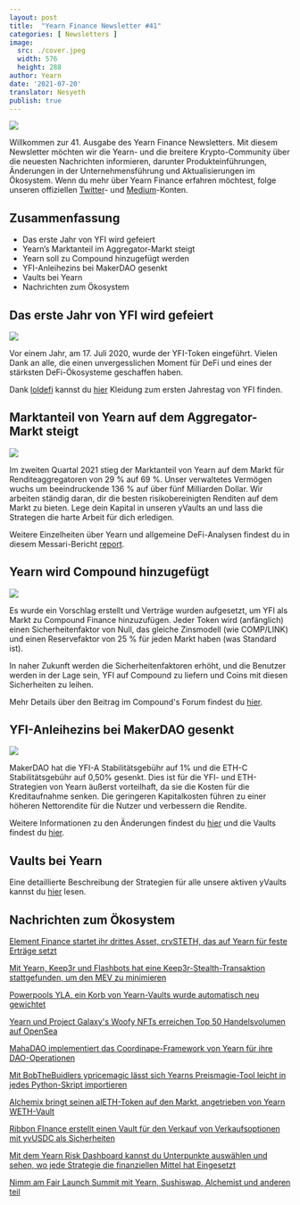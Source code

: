 ```yaml
---
layout: post
title:  "Yearn Finance Newsletter #41"
categories: [ Newsletters ]
image:
  src: ./cover.jpeg
  width: 576
  height: 288
author: Yearn
date: '2021-07-20'
translator: Nesyeth
publish: true
---
```


![](/_posts/_newsletters/Yearn-Finance-Newsletter-41/image1.jpg)


Willkommen zur 41. Ausgabe des Yearn Finance Newsletters. Mit diesem Newsletter möchten wir die Yearn- und die breitere Krypto-Community über die neuesten Nachrichten informieren, darunter Produkteinführungen, Änderungen in der Unternehmensführung und Aktualisierungen im Ökosystem. Wenn du mehr über Yearn Finance erfahren möchtest, folge unseren offiziellen [Twitter](https://twitter.com/iearnfinance)- und [Medium](https://medium.com/iearn)-Konten.

## Zusammenfassung

- Das erste Jahr von YFI wird gefeiert
- Yearn’s Marktanteil im Aggregator-Markt steigt
- Yearn soll zu Compound hinzugefügt werden
- YFI-Anleihezins bei MakerDAO gesenkt
- Vaults bei Yearn
- Nachrichten zum Ökosystem

## Das erste Jahr von YFI wird gefeiert

![](/_posts/_newsletters/Yearn-Finance-Newsletter-41/image5.jpg)

Vor einem Jahr, am 17. Juli 2020, wurde der YFI-Token eingeführt. Vielen Dank an alle, die einen unvergesslichen Moment für DeFi und eines der stärksten DeFi-Ökosysteme geschaffen haben.

Dank [loldefi](https://twitter.com/loldefi) kannst du [hier](https://ymerch.finance/) Kleidung zum ersten Jahrestag von YFI finden.

## Marktanteil von Yearn auf dem Aggregator-Markt steigt

![](/_posts/_newsletters/Yearn-Finance-Newsletter-41/image4.jpg)

Im zweiten Quartal 2021 stieg der Marktanteil von Yearn auf dem Markt für Renditeaggregatoren von 29 % auf 69 %. Unser verwaltetes Vermögen wuchs um beeindruckende 136 % auf über fünf Milliarden Dollar. Wir arbeiten ständig daran, dir die besten risikobereinigten Renditen auf dem Markt zu bieten. Lege dein Kapital in unseren yVaults an und lass die Strategen die harte Arbeit für dich erledigen.

Weitere Einzelheiten über Yearn und allgemeine DeFi-Analysen findest du in diesem Messari-Bericht [report](https://messari.io/article/q2-21-defi-review?utm_source=ryanwatkins_&utm_medium=tweet&utm_campaign=q2-21-defi-review).

## Yearn wird Compound hinzugefügt 

![](/_posts/_newsletters/Yearn-Finance-Newsletter-41/image3.jpg)

Es wurde ein Vorschlag erstellt und Verträge wurden aufgesetzt, um YFI als Markt zu Compound Finance hinzuzufügen. Jeder Token wird (anfänglich) einen Sicherheitenfaktor von Null, das gleiche Zinsmodell (wie COMP/LINK) und einen Reservefaktor von 25 % für jeden Markt haben (was Standard ist).

In naher Zukunft werden die Sicherheitenfaktoren erhöht, und die Benutzer werden in der Lage sein, YFI auf Compound zu liefern und Coins mit diesen Sicherheiten zu leihen.

Mehr Details über den Beitrag im Compound's Forum findest du [hier](https://www.comp.xyz/t/add-markets-mkr-aave-sushi-yfi/1977).

## YFI-Anleihezins bei MakerDAO gesenkt

![](/_posts/_newsletters/Yearn-Finance-Newsletter-41/image2.jpg)

MakerDAO hat die YFI-A Stabilitätsgebühr auf 1% und die ETH-C Stabilitätsgebühr auf 0,50% gesenkt. Dies ist für die YFI- und ETH-Strategien von Yearn äußerst vorteilhaft, da sie die Kosten für die Kreditaufnahme senken. Die geringeren Kapitalkosten führen zu einer höheren Nettorendite für die Nutzer und verbessern die Rendite.

Weitere Informationen zu den Änderungen findest du [hier](https://forum.makerdao.com/t/maker-relay-ep-53/9305) und die Vaults findest du [hier](https://yearn.finance/vaults).

## Vaults bei Yearn

Eine detaillierte Beschreibung der Strategien für alle unsere aktiven yVaults kannst du [hier](https://medium.com/yearn-state-of-the-vaults/the-vaults-at-yearn-9237905ffed3) lesen.

## Nachrichten zum Ökosystem 

[Element Finance startet ihr drittes Asset, crvSTETH, das auf Yearn für feste Erträge setzt](https://twitter.com/element_fi/status/1414990472569831427)

[Mit Yearn, Keep3r und Flashbots hat eine Keep3r-Stealth-Transaktion stattgefunden, um den MEV zu minimieren](https://twitter.com/lbertenasco/status/1415016369771491330)

[Powerpools YLA, ein Korb von Yearn-Vaults wurde automatisch neu gewichtet](https://twitter.com/powerpoolcvp/status/1414682829359812615)

[Yearn und Project Galaxy's Woofy NFTs erreichen Top 50 Handelsvolumen auf OpenSea](https://twitter.com/ProjectGalaxyHQ/status/1414868634862710789)

[MahaDAO implementiert das Coordinape-Framework von Yearn für ihre DAO-Operationen](https://twitter.com/TheMahaDAO/status/1414620121528680451)

[Mit BobTheBuidlers ypricemagic lässt sich Yearns Preismagie-Tool leicht in jedes Python-Skript importieren](https://github.com/BobTheBuidler/ypricemagic)

[Alchemix bringt seinen alETH-Token auf den Markt, angetrieben von Yearn WETH-Vault](https://twitter.com/AlchemixFi/status/1414647769470443521)

[Ribbon FInance erstellt einen Vault für den Verkauf von Verkaufsoptionen mit yvUSDC als Sicherheiten](https://twitter.com/ribbonfinance/status/1415298793419968513)

[Mit dem Yearn Risk Dashboard kannst du Unterpunkte auswählen und sehen, wo jede Strategie die finanziellen Mittel hat Eingesetzt](https://yearn-finance.vercel.app/system/vault/0x19D3364A399d251E894aC732651be8B0E4e85001)

[Nimm am Fair Launch Summit mit Yearn, Sushiswap, Alchemist und anderen teil](https://twitter.com/_alchemistcoin/status/1415646390978453508)
